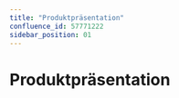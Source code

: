 ```yaml
---
title: "Produktpräsentation"
confluence_id: 57771222
sidebar_position: 01
---
```


# Produktpräsentation